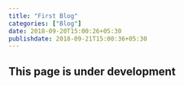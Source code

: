 ```yaml
---
title: "First Blog"
categories: ["Blog"]
date: 2018-09-20T15:00:26+05:30
publishdate: 2018-09-21T15:00:36+05:30
---
```


## This page is under development